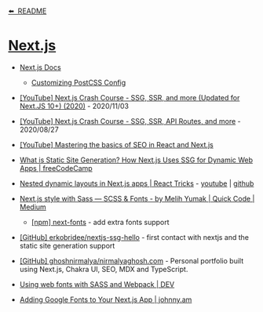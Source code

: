[⬅️&nbsp;&nbsp;README](../README.md#documentation)

# [Next.js](https://nextjs.org/)

- [Next.js Docs](https://nextjs.org/docs/getting-started)

  - [Customizing PostCSS Config](https://nextjs.org/docs/advanced-features/customizing-postcss-config)

- [[YouTube] Next.js Crash Course - SSG, SSR, and more (Updated for Next.JS 10+) (2020)](https://www.youtube.com/watch?v=dArDe9v5QIA) - 2020/11/03

- [[YouTube] Next.js Crash Course - SSG, SSR, API Routes, and more](https://www.youtube.com/watch?v=q-sYloF3xKM) - 2020/08/27

- [[YouTube] Mastering the basics of SEO in React and Next.js](https://www.youtube.com/watch?v=GfsqFaiaK3A)

- [What is Static Site Generation? How Next.js Uses SSG for Dynamic Web Apps | freeCodeCamp](https://www.freecodecamp.org/news/static-site-generation-with-nextjs/)

- [Nested dynamic layouts in Next.js apps | React Tricks](https://reacttricks.com/nested-dynamic-layouts-in-next-apps/) - [youtube](https://www.youtube.com/watch?v=69-mnojSa0M) | [github](https://github.com/kheruc/rt-nested-layouts)

- [Next.js style with Sass — SCSS & Fonts - by Melih Yumak | Quick Code | Medium](https://medium.com/quick-code/next-js-style-with-sass-scss-fonts-54e9cef70377)

  - [[npm] next-fonts](https://www.npmjs.com/package/next-fonts) - add extra fonts support

- [[GitHub] erkobridee/nextjs-ssg-hello](https://github.com/erkobridee/nextjs-ssg-hello) - first contact with nextjs and the static site generation support

- [[GitHub] ghoshnirmalya/nirmalyaghosh.com](https://github.com/ghoshnirmalya/nirmalyaghosh.com) - Personal portfolio built using Next.js, Chakra UI, SEO, MDX and TypeScript.

- [Using web fonts with SASS and Webpack | DEV](https://dev.to/varya/using-web-fonts-with-sass-and-webpack-51m4)

- [Adding Google Fonts to Your Next.js App | johnny.am](https://johnny.am/blog/n2-adding-google-fonts-to-nextjs-project)

